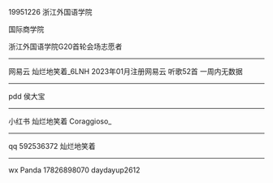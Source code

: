 19951226
浙江外国语学院 
<!-- ? -->
国际商学院
<!-- ? -->
浙江外国语学院G20首轮会场志愿者


--- 
网易云
灿烂地笑着_6LNH
2023年01月注册网易云
听歌52首
一周内无数据

---
pdd
侯大宝

---
小红书
灿烂地笑着
Coraggioso_

---
qq
592536372
灿烂地笑着

---
wx
Panda
17826898070
daydayup2612
